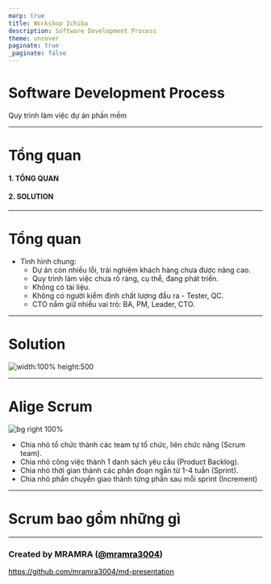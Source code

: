 ```yaml
---
marp: true
title: Workshop Ichiba
description: Software Development Process
theme: uncover
paginate: true
_paginate: false
---
```


<!-- backgroundImage: "linear-gradient(to bottom, #67b8e3, #0288d1)" -->

<style>
   section.h3__left h3 {
  text-align: left;
}

   section.h4__left h4 {
  text-align: left;
}

section.p__left p {
   text-align: left
}

section.li__fontsize li {
   font-size: 26px
}

section.h5__left h5 {
   text-align: left
}
</style>

# <!--fit--> Software Development Process

Quy trình làm việc dự án phần mềm

<style>a { color: black; }</style>

<!-- This is presenter note. You can write down notes through HTML comment. -->

---
<!-- _class: h4__left -->
# Tổng quan
   #### 1. TỔNG QUAN
   #### 2. SOLUTION
---

<!-- _class: p__left -->

# Tổng quan
- Tình hình chung: 
  + Dự án còn nhiều lỗi, trải nghiệm khách hàng chưa được nâng cao.
  + Quy trình làm việc chưa rõ ràng, cụ thể, đang phát triển.
  + Không có tài liệu.
  + Không có người kiểm định chất lượng đầu ra - Tester, QC.
  + CTO nắm giữ nhiều vai trò: BA, PM, Leader, CTO.
---
# Solution

![width:100% height:500](https://raw.githubusercontent.com/mramra3004/ichiba_workshop/master/assets/soution.png)

---
# Alige Scrum

<!-- _class: li__fontsize -->

![bg right 100%](https://lh3.googleusercontent.com/AwLTufJwbc90DBnKW1CXdTbIz8x15CPdijzlWjIsIxKj5ySdW6OSSNaMtExdhCVHjS9wStqsi7sD87BweIp3U1RPv-pm6EjDZffSeLu4Rj5jybrXY29JRkmka5gZU-6wNGlcH_7B_A4K)

- Chia nhỏ tổ chức thành các team tự tổ chức, liên chức năng (Scrum team).
-  Chia nhỏ công việc thành 1 danh sách yêu cầu (Product Backlog).
- Chia nhỏ thời gian thành các phân đoạn ngắn từ 1-4 tuần (Sprint).
- Chia nhỏ phần chuyển giao thành từng phần sau mỗi sprint (Increment)

---
# Scrum bao gồm những gì

---


### Created by MRAMRA ([@mramra3004](https://github.com/mramra3004))

https://github.com/mramra3004/md-presentation

